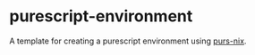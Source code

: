 # purescript-environment

A template for creating a purescript environment using [purs-nix](https://github.com/purs-nix/purs-nix).


